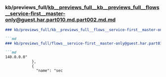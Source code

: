 ### kb/previews_full/kb__previews_full__kb__previews_full__flows__service-first__master-only@guest.har.part010.md.part002.md.md

```md
### kb/previews_full/kb__previews_full__flows__service-first__master-only@guest.har.part010.md.part002.md

```md
### kb/previews_full/flows__service-first__master-only@guest.har.part010.md (part 002)

```md
140.0.0.0"
            },
            {
              "name": "sec
```

```

```

```
